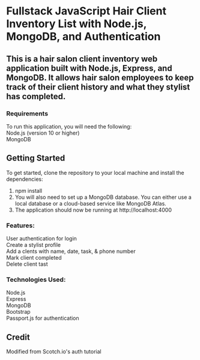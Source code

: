 # Fullstack JavaScript Hair Client Inventory List with Node.js, MongoDB, and Authentication
## This is a hair salon client inventory web application built with Node.js, Express, and MongoDB. It allows hair salon employees to keep track of their client history and what they stylist has completed.
### Requirements
To run this application, you will need the following:
<br>
Node.js (version 10 or higher)<br>
MongoDB

## Getting Started
To get started, clone the repository to your local machine and install the dependencies:
1. npm install
2. You will also need to set up a MongoDB database. You can either use a local database or a cloud-based service like MongoDB Atlas.
3. The application should now be running at http://localhost:4000

### Features:
User authentication for login<br>
Create a stylist profile<br>
Add a clents with name, date, task, & phone number<br>
Mark client completed<br>
Delete client tast


### Technologies Used:
Node.js<br>
Express<br>
MongoDB<br>
Bootstrap<br>
Passport.js for authentication


## Credit

Modified from Scotch.io's auth tutorial
